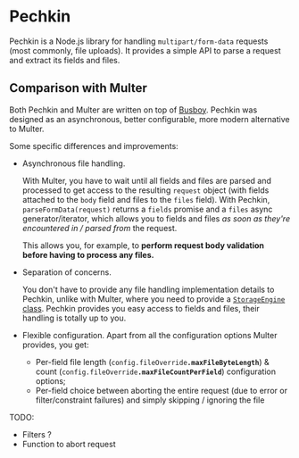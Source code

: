 # Pechkin

Pechkin is a Node.js library for handling `multipart/form-data` requests (most commonly, file uploads). It provides a simple API to parse a request and extract its fields and files.

## Comparison with Multer

Both Pechkin and Multer are written on top of [Busboy](https://github.com/mscdex/busboy). Pechkin was designed as an asynchronous, better configurable, more modern alternative to Multer.

Some specific differences and improvements:
- Asynchronous file handling.

  With Multer, you have to wait until all fields and files are parsed and processed to get access to the resulting `request` object (with fields attached to the `body` field and files to the `files` field). With Pechkin, `parseFormData(request)` returns a `fields` promise and a `files` async generator/iterator, which allows you to fields and files *as soon as they're encountered in / parsed from* the request.

  This allows you, for example, to **perform request body validation before having to process any files.**

- Separation of concerns.

  You don't have to provide any file handling implementation details to Pechkin, unlike with Multer, where you need to provide a [`StorageEngine` class](https://github.com/expressjs/multer/blob/master/StorageEngine.md). Pechkin provides you easy access to fields and files, their handling is totally up to you.

- Flexible configuration.
  Apart from all the configuration options Multer provides, you get:
  - Per-field file length (`config.fileOverride`**`.maxFileByteLength`**) & count (`config.fileOverride`**`.maxFileCountPerField`**) configuration options;
  - Per-field choice between aborting the entire request (due to error or filter/constraint failures) and simply skipping / ignoring the file





TODO:
- Filters ?
- Function to abort request
